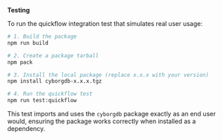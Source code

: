 **Testing**

To run the quickflow integration test that simulates real user usage:

```bash
# 1. Build the package
npm run build

# 2. Create a package tarball
npm pack

# 3. Install the local package (replace x.x.x with your version)
npm install cyborgdb-x.x.x.tgz

# 4. Run the quickflow test
npm run test:quickflow
```

This test imports and uses the `cyborgdb` package exactly as an end user would, ensuring the package works correctly when installed as a dependency.
